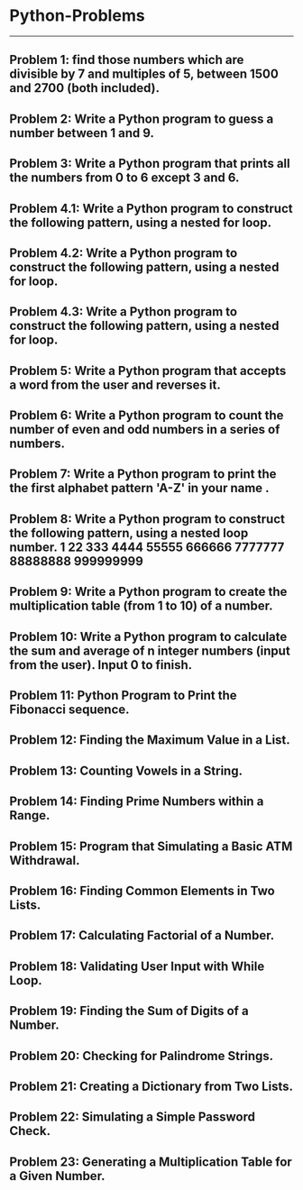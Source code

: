 # Python-Problems
------------------
Problem 1: find those numbers which are divisible by 7 and multiples of 5, between 1500 and 2700 (both included).
-----------------------------------------------------------------------------------------------------------------
Problem 2: Write a Python program to guess a number between 1 and 9.
-----------------------------------------------------------------------------------------------------------------
Problem 3: Write a Python program that prints all the numbers from 0 to 6 except 3 and 6.
-----------------------------------------------------------------------------------------------------------------
Problem 4.1: Write a Python program to construct the following pattern, using a nested for loop.
-----------------------------------------------------------------------------------------------------------------
Problem 4.2: Write a Python program to construct the following pattern, using a nested for loop.
-----------------------------------------------------------------------------------------------------------------
Problem 4.3: Write a Python program to construct the following pattern, using a nested for loop.
-----------------------------------------------------------------------------------------------------------------
Problem 5: Write a Python program that accepts a word from the user and reverses it. 
-----------------------------------------------------------------------------------------------------------------
Problem 6: Write a Python program to count the number of even and odd numbers in a series of numbers.
-----------------------------------------------------------------------------------------------------------------
Problem 7: Write a Python program to print the the first alphabet pattern 'A-Z' in your name .
-----------------------------------------------------------------------------------------------------------------
Problem 8: Write a Python program to construct the following pattern, using a nested loop number.
1 22 333 4444 55555 666666 7777777 88888888 999999999
-----------------------------------------------------------------------------------------------------------------
Problem 9: Write a Python program to create the multiplication table (from 1 to 10) of a number.
-----------------------------------------------------------------------------------------------------------------
Problem 10: Write a Python program to calculate the sum and average of n integer numbers (input from the user). Input 0 to finish.
-----------------------------------------------------------------------------------------------------------------
Problem 11: Python Program to Print the Fibonacci sequence.
-----------------------------------------------------------------------------------------------------------------
Problem 12: Finding the Maximum Value in a List.
-----------------------------------------------------------------------------------------------------------------
Problem 13: Counting Vowels in a String.
-----------------------------------------------------------------------------------------------------------------
Problem 14: Finding Prime Numbers within a Range.
-----------------------------------------------------------------------------------------------------------------
Problem 15: Program that Simulating a Basic ATM Withdrawal.
-----------------------------------------------------------------------------------------------------------------
Problem 16: Finding Common Elements in Two Lists.
-----------------------------------------------------------------------------------------------------------------
Problem 17: Calculating Factorial of a Number.
-----------------------------------------------------------------------------------------------------------------
Problem 18: Validating User Input with While Loop.
-----------------------------------------------------------------------------------------------------------------
Problem 19: Finding the Sum of Digits of a Number.
-----------------------------------------------------------------------------------------------------------------
Problem 20: Checking for Palindrome Strings.
-----------------------------------------------------------------------------------------------------------------
Problem 21: Creating a Dictionary from Two Lists.
-----------------------------------------------------------------------------------------------------------------
Problem 22: Simulating a Simple Password Check.
-----------------------------------------------------------------------------------------------------------------
Problem 23: Generating a Multiplication Table for a Given Number.
-----------------------------------------------------------------------------------------------------------------

